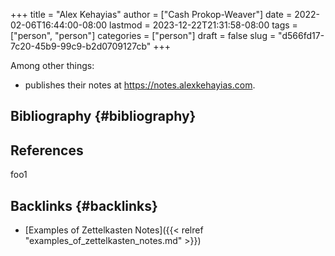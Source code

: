 +++
title = "Alex Kehayias"
author = ["Cash Prokop-Weaver"]
date = 2022-02-06T16:44:00-08:00
lastmod = 2023-12-22T21:31:58-08:00
tags = ["person", "person"]
categories = ["person"]
draft = false
slug = "d566fd17-7c20-45b9-99c9-b2d0709127cb"
+++

Among other things:

-   publishes their notes at <https://notes.alexkehayias.com>.


## Bibliography {#bibliography}

## References

<style>.csl-entry{text-indent: -1.5em; margin-left: 1.5em;}</style><div class="csl-bib-body">
</div>

foo1


## Backlinks {#backlinks}

-   [Examples of Zettelkasten Notes]({{< relref "examples_of_zettelkasten_notes.md" >}})
